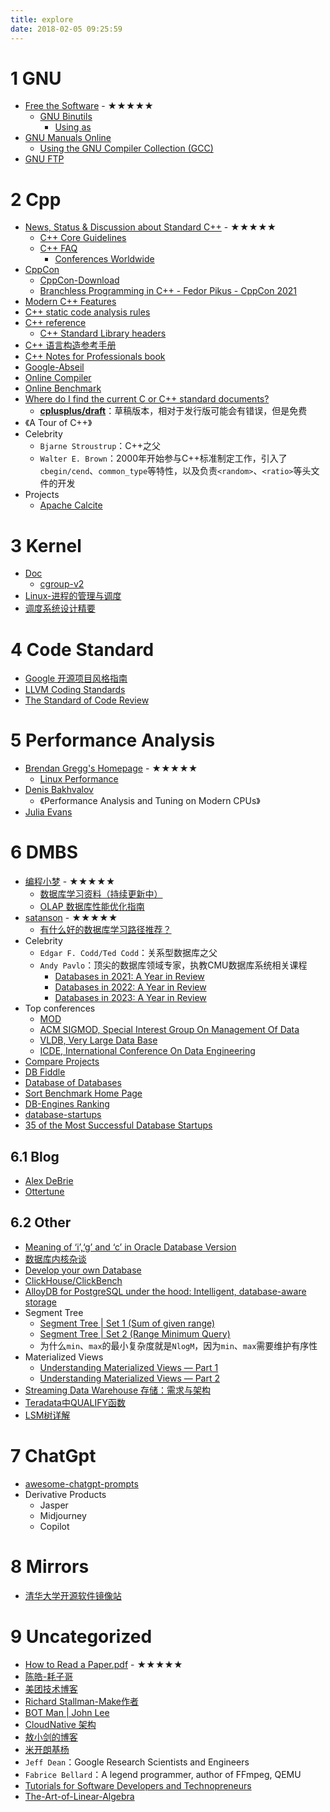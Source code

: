 ```yaml
---
title: explore
date: 2018-02-05 09:25:59
---
```


# 1 GNU

* [Free the Software](https://sourceware.org/) - ★★★★★
    * [GNU Binutils](https://sourceware.org/binutils/)
        * [Using as](https://sourceware.org/binutils/docs/as/index.html)
* [GNU Manuals Online](https://www.gnu.org/manual/manual.html)
    * [Using the GNU Compiler Collection (GCC)](https://gcc.gnu.org/onlinedocs/gcc/)
* [GNU FTP](https://ftp.gnu.org)

# 2 Cpp

* [News, Status & Discussion about Standard C++](https://isocpp.org/) - ★★★★★
    * [C++ Core Guidelines](https://isocpp.github.io/CppCoreGuidelines/CppCoreGuidelines)
    * [C++ FAQ](https://isocpp.org/faq)
        * [Conferences Worldwide](https://isocpp.org/wiki/faq/conferences-worldwide/)
* [CppCon](https://cppcon.org/)
    * [CppCon-Download](https://github.com/CppCon)
    * [Branchless Programming in C++ - Fedor Pikus - CppCon 2021](https://www.youtube.com/watch?v=g-WPhYREFjk)
* [Modern C++ Features](https://github.com/AnthonyCalandra/modern-cpp-features)
* [C++ static code analysis rules](https://rules.sonarsource.com/cpp)
* [C++ reference](https://en.cppreference.com/w/)
    * [C++ Standard Library headers](https://en.cppreference.com/w/cpp/header)
* [C++ 语言构造参考手册](https://www.bookstack.cn/books/cppreference-language)
* [C++ Notes for Professionals book](https://goalkicker.com/CPlusPlusBook/)
* [Google-Abseil](https://abseil.io/)
* [Online Compiler](https://godbolt.org/)
* [Online Benchmark](https://quick-bench.com/)
* [Where do I find the current C or C++ standard documents?](https://stackoverflow.com/questions/81656/where-do-i-find-the-current-c-or-c-standard-documents)
    * **[cplusplus/draft](https://github.com/cplusplus/draft)**：草稿版本，相对于发行版可能会有错误，但是免费
* 《A Tour of C++》
* Celebrity
    * `Bjarne Stroustrup`：C++之父
    * `Walter E. Brown`：2000年开始参与C++标准制定工作，引入了`cbegin/cend`、`common_type`等特性，以及负责`<random>`、`<ratio>`等头文件的开发
* Projects
    * [Apache Calcite](https://github.com/apache/calcite)

# 3 Kernel

* [Doc](https://www.kernel.org/doc/Documentation/)
    * [cgroup-v2](https://www.kernel.org/doc/Documentation/admin-guide/cgroup-v2.rst)
* [Linux-进程的管理与调度](https://github.com/gatieme/LDD-LinuxDeviceDrivers)
* [调度系统设计精要](https://draveness.me/system-design-scheduler/)

# 4 Code Standard

* [Google 开源项目风格指南](https://zh-google-styleguide.readthedocs.io/en/latest/google-cpp-styleguide/)
* [LLVM Coding Standards](https://llvm.org/docs/CodingStandards.html)
* [The Standard of Code Review](https://google.github.io/eng-practices/review/reviewer/standard.html)

# 5 Performance Analysis

* [Brendan Gregg's Homepage](https://www.brendangregg.com/) - ★★★★★
    * [Linux Performance](https://www.brendangregg.com/linuxperf.html)
* [Denis Bakhvalov](https://easyperf.net/)
    * 《Performance Analysis and Tuning on Modern CPUs》
* [Julia Evans](https://jvns.ca/)

# 6 DMBS

* [编程小梦](https://blog.bcmeng.com/) - ★★★★★
    * [数据库学习资料（持续更新中）](https://blog.bcmeng.com/post/database-learning.html)
    * [OLAP 数据库性能优化指南](https://perf.bcmeng.com/)
* [satanson](https://www.zhihu.com/people/grakra) - ★★★★★
    * [有什么好的数据库学习路径推荐？](https://www.zhihu.com/question/451898647/answer/1813178673)
* Celebrity
    * `Edgar F. Codd/Ted Codd`：关系型数据库之父
    * `Andy Pavlo`：顶尖的数据库领域专家，执教CMU数据库系统相关课程
        * [Databases in 2021: A Year in Review](https://ottertune.com/blog/2021-databases-retrospective/#big-data-big-money)
        * [Databases in 2022: A Year in Review](https://ottertune.com/blog/2022-databases-retrospective/)
        * [Databases in 2023: A Year in Review](https://ottertune.com/blog/2023-databases-retrospective)
* Top conferences
    * [MOD](https://dl.acm.org/conference/mod/)
    * [ACM SIGMOD, Special Interest Group On Management Of Data](https://sigmod.org/)
    * [VLDB, Very Large Data Base](https://vldb.org/)
    * [ICDE, International Conference On Data Engineering](https://www.icde.org/)
* [Compare Projects](https://ossinsight.io/compare/)
* [DB Fiddle](https://www.db-fiddle.com/)
* [Database of Databases](https://dbdb.io/)
* [Sort Benchmark Home Page](https://sortbenchmark.org/)
* [DB-Engines Ranking](https://db-engines.com/en/ranking)
* [database-startups](https://www.crunchbase.com/hub/database-startups)
* [35 of the Most Successful Database Startups](https://www.failory.com/startups/database)

## 6.1 Blog

* [Alex DeBrie](https://www.alexdebrie.com/)
* [Ottertune](https://ottertune.com/blog/)

## 6.2 Other

* [Meaning of ‘i’,‘g’ and ‘c’ in Oracle Database Version](https://www.linkedin.com/pulse/meaning-ig-c-oracle-database-version-piyush-prakash)
* [数据库内核杂谈](https://www.infoq.cn/theme/46)
* [Develop your own Database](https://hpi.de/plattner/teaching/archive/winter-term-201819/develop-your-own-database.html)
* [ClickHouse/ClickBench](https://github.com/ClickHouse/ClickBench)
* [AlloyDB for PostgreSQL under the hood: Intelligent, database-aware storage](https://cloud.google.com/blog/products/databases/alloydb-for-postgresql-intelligent-scalable-storage)
* Segment Tree
    * [Segment Tree | Set 1 (Sum of given range)](https://www.geeksforgeeks.org/segment-tree-set-1-sum-of-given-range/)
    * [Segment Tree | Set 2 (Range Minimum Query)](https://www.geeksforgeeks.org/segment-tree-set-1-range-minimum-query/)
    * 为什么`min`、`max`的最小复杂度就是`NlogM`，因为`min`、`max`需要维护有序性
* Materialized Views
    * [Understanding Materialized Views — Part 1](https://medium.com/event-driven-utopia/understanding-materialized-views-bb18206f1782)
    * [Understanding Materialized Views — Part 2](https://medium.com/event-driven-utopia/understanding-materialized-views-part-2-ae957d40a403)
* [Streaming Data Warehouse 存储：需求与架构](https://mp.weixin.qq.com/s/ptRJY4jAmZrDmwMYCd9mjA)
* [Teradata中QUALIFY函数](https://zhuanlan.zhihu.com/p/53599236)
* [LSM树详解](https://zhuanlan.zhihu.com/p/181498475)

# 7 ChatGpt

* [awesome-chatgpt-prompts](https://github.com/f/awesome-chatgpt-prompts)
* Derivative Products
    * Jasper
    * Midjourney
    * Copilot

# 8 Mirrors

* [清华大学开源软件镜像站](https://mirrors.tuna.tsinghua.edu.cn/)

# 9 Uncategorized

* [How to Read a Paper.pdf](/resources/paper/How-to-Read-a-Paper.pdf) - ★★★★★
* [陈皓-耗子哥](https://coolshell.cn/articles/author/haoel)
* [美团技术博客](https://tech.meituan.com/)
* [Richard Stallman-Make作者](https://www.stallman.org/)
* [BOT Man | John Lee](https://bot-man-jl.github.io/articles/)
* [CloudNative 架构](http://team.jiunile.com/)
* [敖小剑的博客](https://skyao.io/)
* [米开朗基杨](https://fuckcloudnative.io/posts/)
* `Jeff Dean`：Google Research Scientists and Engineers
* `Fabrice Bellard`：A legend programmer, author of FFmpeg, QEMU
* [Tutorials for Software Developers and Technopreneurs](http://tutorials.jenkov.com/)
* [The-Art-of-Linear-Algebra](https://github.com/kenjihiranabe/The-Art-of-Linear-Algebra)

